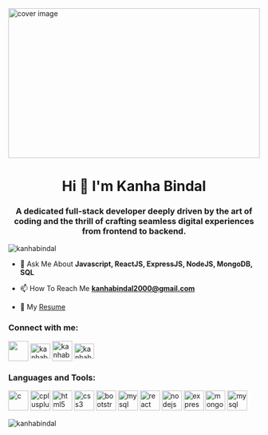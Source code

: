 <link href="https://maxcdn.bootstrapcdn.com/bootstrap/4.5.2/css/bootstrap.min.css" rel="stylesheet">
<link rel="stylesheet" href="https://cdn.jsdelivr.net/gh/devicons/devicon@v2.15.1/devicon.min.css">

<img src="https://i.pinimg.com/564x/63/ff/3c/63ff3c6ec85fbbab48038feb5688c58f.jpg" alt="cover image" style="width: 100%; max-width: 100%; height: 300px">

<h1 align="center">Hi 👋 I'm Kanha Bindal</h1>
<h3 align="center">A dedicated full-stack developer deeply driven by the art of coding and the thrill of crafting seamless digital experiences from frontend to backend.</h3>

<p align="left"> <img src="https://komarev.com/ghpvc/?username=kanhabindal&label=Profile%20views&color=0e75b6&style=flat" alt="kanhabindal" /> </p>

<!--- 👨‍💻 Detailed Info In [Portfolio](https://graceful-blue-cowboy-boots.cyclic.cloud/) -->

- 💬 Ask Me About **Javascript, ReactJS, ExpressJS, NodeJS, MongoDB, SQL**

- 📫 How To Reach Me **kanhabindal2000@gmail.com**

- 📄 My [Resume](https://drive.google.com/file/d/1wagCODIq6GlplpisOchYh4qHyULxGtUM/view?usp=sharing)

<!--- 📝 Certified Web Developer By [Udemy](https://www.udemy.com/certificate/UC-3319b95d-ad8d-482c-a45e-758e6aacc1e9/) -->

<h3 align="left">Connect with me:</h3>     
<p align="left">
<a href="linkedin.com/in/kanha-bindal-7b3367254" target="blank"><img align="center" src="https://img.icons8.com/?size=128&id=118979&format=png" height="40" width="40" style="fill: blue;"></a> <a href="https://leetcode.com/kanhabindal2000/" target="blank"><img align="center" src="https://img.icons8.com/?size=160&id=fiCYSJOnXi7E&format=png" alt="kanhabindal2000" height="30" width="40" /></a> <a href="https://auth.geeksforgeeks.org/user/kanhabinl3g9" target="blank"><img align="center" src="https://img.icons8.com/?size=38&id=AbQBhN9v62Ob&format=png" alt="kanhabinl3g9" height="40" width="40" /></a>
 <a href="https://www.codechef.com/users/kanhab" target="blank"><img align="center" src="https://img.icons8.com/?size=96&id=LnZMjt9rZC3d&format=png" alt="kanhab" height="30" width="40" /></a>
</p>

<h3 align="left">Languages and Tools:</h3>

<img src="https://cdn.jsdelivr.net/gh/devicons/devicon/icons/c/c-original.svg" alt="c" width="40" height="40"/> <img src="https://cdn.jsdelivr.net/gh/devicons/devicon/icons/cplusplus/cplusplus-original.svg" alt="cplusplus" width="40" height="40"/> <img src="https://cdn.jsdelivr.net/gh/devicons/devicon/icons/html5/html5-original.svg" alt="html5" width="40" height="40"/> <img src="https://cdn.jsdelivr.net/gh/devicons/devicon/icons/css3/css3-original.svg" alt="css3" width="40" height="40"/> <img src="https://cdn.jsdelivr.net/gh/devicons/devicon/icons/bootstrap/bootstrap-original.svg" alt="bootstrap" width="40" height="40"/> <img src="https://cdn.jsdelivr.net/gh/devicons/devicon/icons/javascript/javascript-original.svg" alt="mysql" width="40" height="40"/> <img src="https://cdn.jsdelivr.net/gh/devicons/devicon/icons/react/react-original.svg" alt="react" width="40" height="40"/> <img src="https://cdn.jsdelivr.net/gh/devicons/devicon/icons/nodejs/nodejs-original.svg" alt="nodejs" width="40" height="40"/> <img src="https://cdn.jsdelivr.net/gh/devicons/devicon/icons/express/express-original.svg" alt="express" width="40" height="40"/> <img src="https://cdn.jsdelivr.net/gh/devicons/devicon/icons/mongodb/mongodb-original.svg" alt="mongodb" width="40" height="40"/> <img src="https://cdn.jsdelivr.net/gh/devicons/devicon/icons/postgresql/postgresql-original.svg" alt="mysql" width="40" height="40"/>

<p><img align="center" src="https://github-readme-stats.vercel.app/api/top-langs?username=kanhabindal&show_icons=true&locale=en&layout=compact" alt="kanhabindal" /></p>

